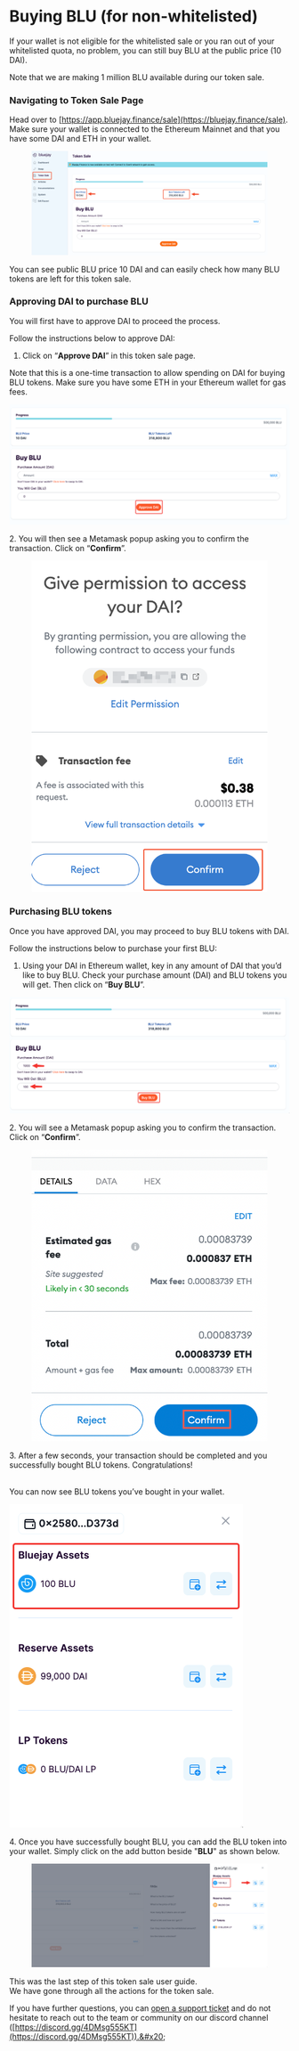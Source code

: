# Buying BLU (for non-whitelisted)

If your wallet is not eligible for the whitelisted sale or you ran out of your whitelisted quota, no problem, you can still buy BLU at the public price (10 DAI).

Note that we are making 1 million BLU available during our token sale.

### **Navigating to Token Sale Page**

Head over to [https://app.bluejay.finance/sale](https://bluejay.finance/sale). Make sure your wallet is connected to the Ethereum Mainnet and that you have some DAI and ETH in your wallet.

<figure><img src="../../.gitbook/assets/Publicsales.png" alt=""><figcaption></figcaption></figure>

You can see public BLU price 10 DAI and can easily check how many BLU tokens are left for this  token sale.

### **Approving DAI to purchase BLU**

You will first have to approve DAI to proceed the process.

Follow the instructions below to approve DAI:

1. Click on “**Approve DAI**” in this token sale page.

Note that this is a one-time transaction to allow spending on DAI for buying BLU tokens. Make sure you have some ETH in your Ethereum wallet for gas fees.

![](../../.gitbook/assets/10)

&#x20; 2\. You will then see a Metamask popup asking you to confirm the transaction. Click on “**Confirm**”.

<figure><img src="../../.gitbook/assets/toupdate1.png" alt=""><figcaption></figcaption></figure>

### **Purchasing BLU tokens**

Once you have approved DAI, you may proceed to buy BLU tokens with DAI.

Follow the instructions below to purchase your first BLU:

1. Using your DAI in Ethereum wallet, key in any amount of DAI that you’d like to buy BLU. Check your purchase amount (DAI) and BLU tokens you will get. Then click on “**Buy BLU**”.

![](../../.gitbook/assets/12)

&#x20; 2\. You will see a Metamask popup asking you to confirm the transaction. Click on “**Confirm**”.

<figure><img src="../../.gitbook/assets/toupdate3.png" alt=""><figcaption></figcaption></figure>

&#x20;3\. After a few seconds, your transaction should be completed and you successfully bought BLU tokens. Congratulations!

\
You can now see BLU tokens you’ve bought in your wallet.

![](../../.gitbook/assets/14)

4\. Once you have successfully bought BLU, you can add the BLU token into your wallet. Simply click on the add button beside "**BLU**" as shown below.

<figure><img src="../../.gitbook/assets/SCR-20221026-g2a.png" alt=""><figcaption></figcaption></figure>



This was the last step of this token sale user guide. \
We have gone through all the actions for the token sale.&#x20;

If you have further questions, you can [open a support ticket](../testnet-user-guides/opening-support-ticket-on-discord.md) and do not hesitate to reach out to the team or community on our discord channel ([https://discord.gg/4DMsg555KT](https://discord.gg/4DMsg555KT)).&#x20;
